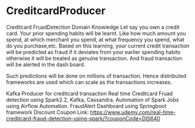 # CreditcardProducer

Creditcard FruadDetection Domain Knowledge
Let say you own a credit card. Your prior spending habits will be learnt. Like how much amount you spend, at which merchant you spend, at what frequency you spend, what do you purchase,etc. 
Based on this learning, your current credit transaction will be predicted as fraud if it deviates from your earlier spending habits otherwise it will be treated as genuine transaction. And fraud transaction will be alerted in the dash board. 

Such predictions will be done on millions of transaction. Hence distributed frameworks are used which can scale as the transactions increases.

Kafka Producer for creditcard transaction
Real time Creditcard Fruad detection using
  Spark2.2, 
  Kafka, 
  Cassandra. 
  Automation of Spark Jobs using Airflow Automation.
  FraudAlert Dashboard using Springboot framework
Discount Coupon Link:  https://www.udemy.com/real-time-creditcard-fraud-detection-using-spark/?couponCode=DIS640
